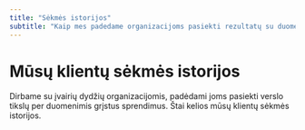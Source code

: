 ```yaml
---
title: "Sėkmės istorijos"
subtitle: "Kaip mes padedame organizacijoms pasiekti rezultatų su duomenimis"
---
```


# Mūsų klientų sėkmės istorijos

Dirbame su įvairių dydžių organizacijomis, padėdami joms pasiekti verslo tikslų per duomenimis grįstus sprendimus. Štai kelios mūsų klientų sėkmės istorijos. 